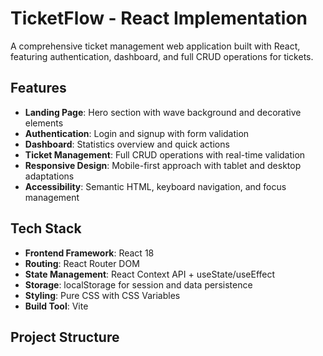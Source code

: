 # TicketFlow - React Implementation

A comprehensive ticket management web application built with React, featuring authentication, dashboard, and full CRUD operations for tickets.

## Features

- **Landing Page**: Hero section with wave background and decorative elements
- **Authentication**: Login and signup with form validation
- **Dashboard**: Statistics overview and quick actions
- **Ticket Management**: Full CRUD operations with real-time validation
- **Responsive Design**: Mobile-first approach with tablet and desktop adaptations
- **Accessibility**: Semantic HTML, keyboard navigation, and focus management

## Tech Stack

- **Frontend Framework**: React 18
- **Routing**: React Router DOM
- **State Management**: React Context API + useState/useEffect
- **Storage**: localStorage for session and data persistence
- **Styling**: Pure CSS with CSS Variables
- **Build Tool**: Vite

## Project Structure
